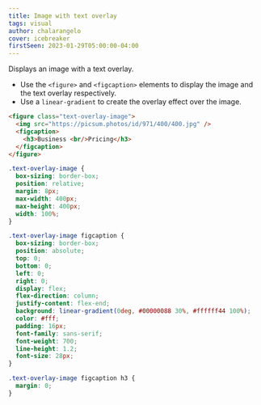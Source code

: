 ```yaml
---
title: Image with text overlay
tags: visual
author: chalarangelo
cover: icebreaker
firstSeen: 2023-01-29T05:00:00-04:00
---
```


Displays an image with a text overlay.

- Use the `<figure>` and `<figcaption>` elements to display the image and the text overlay respectively.
- Use a `linear-gradient` to create the overlay effect over the image.

```html
<figure class="text-overlay-image">
  <img src="https://picsum.photos/id/971/400/400.jpg" />
  <figcaption>
    <h3>Business <br/>Pricing</h3>
  </figcaption>
</figure>
```

```css
.text-overlay-image {
  box-sizing: border-box;
  position: relative;
  margin: 8px;
  max-width: 400px;
  max-height: 400px;
  width: 100%;
}

.text-overlay-image figcaption {
  box-sizing: border-box;
  position: absolute;
  top: 0;
  bottom: 0;
  left: 0;
  right: 0;
  display: flex;
  flex-direction: column;
  justify-content: flex-end;
  background: linear-gradient(0deg, #00000088 30%, #ffffff44 100%);
  color: #fff;
  padding: 16px;
  font-family: sans-serif;
  font-weight: 700;
  line-height: 1.2;
  font-size: 28px;
}

.text-overlay-image figcaption h3 {
  margin: 0;
}
```
